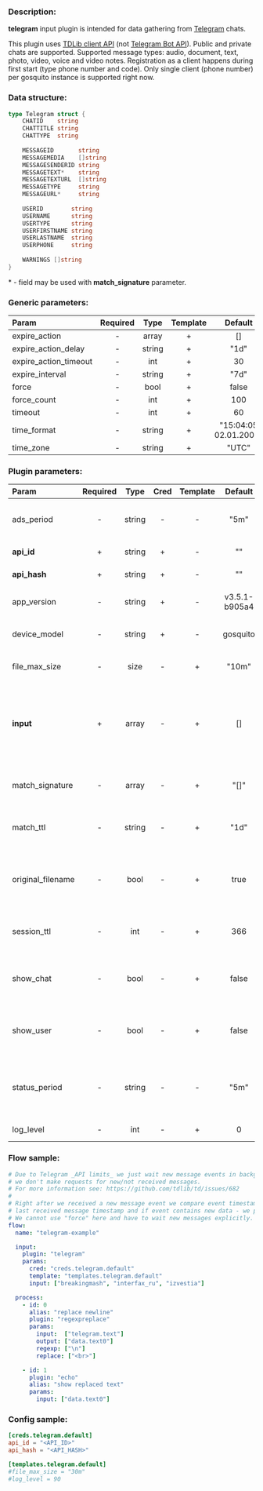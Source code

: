 ### Description:

**telegram** input plugin is intended for data gathering from [Telegram](https://telegram.org/) chats.    
  
This plugin uses [TDLib client API](https://core.telegram.org/tdlib) (not [Telegram Bot API](https://core.telegram.org/bots/api)). Public and private chats are supported. Supported message types: audio, document, text, photo, video, voice and video notes. Registration as a client happens during first start (type phone number and code). Only single client (phone number) per gosquito instance is supported right now.

### Data structure:

```go
type Telegram struct {
    CHATID    string
    CHATTITLE string
    CHATTYPE  string
    
    MESSAGEID       string
    MESSAGEMEDIA    []string
    MESSAGESENDERID string
    MESSAGETEXT*    string
    MESSAGETEXTURL  []string
    MESSAGETYPE     string
    MESSAGEURL*     string
    
    USERID        string
    USERNAME      string
    USERTYPE      string
    USERFIRSTNAME string
    USERLASTNAME  string
    USERPHONE     string
	
    WARNINGS []string
}
```

&ast; - field may be used with **match_signature** parameter.

### Generic parameters:

| Param                 | Required |  Type  | Template |        Default        |
|:----------------------|:--------:|:------:|:--------:|:---------------------:|
| expire_action         |    -     | array  |    +     |          []           |
| expire_action_delay   |    -     | string |    +     |         "1d"          |
| expire_action_timeout |    -     |  int   |    +     |          30           |
| expire_interval       |    -     | string |    +     |         "7d"          |
| force                 |    -     |  bool  |    +     |         false         |
| force_count           |    -     |  int   |    +     |          100          |
| timeout               |    -     |  int   |    +     |          60           |
| time_format           |    -     | string |    +     | "15:04:05 02.01.2006" |
| time_zone             |    -     | string |    +     |         "UTC"         |


### Plugin parameters:

| Param               | Required   | Type     | Cred   | Template   | Default         | Example              | Description                                                                                                  |
| :------------------ | :--------: | :------: | :----: | :--------: | :-------------: | :------------------: | :----------------------------------------------------------------------------------------------------------- |
| ads_period          | -          | string   | -      | -          | "5m"            | "1h"                 | [Sponsored messages](https://core.telegram.org/api/sponsored-messages) receiving interval.                   |
| **api_id**          | +          | string   | +      | -          | ""              | ""                   | [Telegram Apps](https://core.telegram.org/api/obtaining_api_id)                                              |
| **api_hash**        | +          | string   | +      | -          | ""              | ""                   | [Telegram Apps](https://core.telegram.org/api/obtaining_api_id)                                              |
| app_version         | -          | string   | +      | -          | v3.5.1-b905a4   | "0.0.1"              | Custom application version.                                                                                  |
| device_model        | -          | string   | +      | -          | gosquito        | "Redmi Note 42"      | Custom device model.                                                                                         |
| file_max_size       | -          | size     | -      | +          | "10m"           | "1g"                 | Maximum file size for download.                                                                              |
| **input**           | +          | array    | -      | +          | []              | ["breakingmash"]     | List of Telegram chats ("t.me/+" pattern is considered as a private chat).                                   |
| match_signature     | -          | array    | -      | +          | "[]"            | ["source", "time"]   | Match new messages by signature.                                                                             |
| match_ttl           | -          | string   | -      | +          | "1d"            | "24h"                | TTL (Time To Live) for matched signatures.                                                                   |
| original_filename   | -          | bool     | -      | +          | true            | false                | Use original file names with random generated suffix.                                                        |
| session_ttl         | -          | int      | -      | +          | 366             | 1                    | TTL (Time To Live) for session (days).                                                            |
| show_chat           | -          | bool     | -      | +          | false           | true                 | Show collected chats data in plugin output.                                                                  |
| show_user           | -          | bool     | -      | +          | false           | true                 | Show collected users data in plugin output.                                                                  |
| status_period       | -          | string   | -      | -          | "5m"            | "1h"                 | Interval for showing session status in plugin output.                                                        |
| log_level           | -          | int      | -      | +          | 0               | 90                   | [TDLib Log Level](https://core.telegram.org/tdlib/docs/classtd_1_1td__api_1_1set_log_verbosity_level.html)   |


### Flow sample:

```yaml
# Due to Telegram _API limits_ we just wait new message events in background,
# we don't make requests for new/not received messages.
# For more information see: https://github.com/tdlib/td/issues/682
#
# Right after we received a new message event we compare event timestamp with
# last received message timestamp and if event contains new data - we process new data.
# We cannot use "force" here and have to wait new messages explicitly.
flow:
  name: "telegram-example"

  input:
    plugin: "telegram"
    params:
      cred: "creds.telegram.default"
      template: "templates.telegram.default"
      input: ["breakingmash", "interfax_ru", "izvestia"]

  process:
    - id: 0
      alias: "replace newline"
      plugin: "regexpreplace"
      params:
        input:  ["telegram.text"]
        output: ["data.text0"]
        regexp: ["\n"]
        replace: ["<br>"]

    - id: 1
      plugin: "echo"
      alias: "show replaced text"
      params:
        input: ["data.text0"]

```


### Config sample:

```toml
[creds.telegram.default]
api_id = "<API_ID>"
api_hash = "<API_HASH>"

[templates.telegram.default]
#file_max_size = "30m"
#log_level = 90
```


